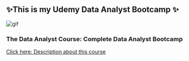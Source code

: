 ## ✨This is my Udemy Data Analyst Bootcamp ✨
![gif](https://64.media.tumblr.com/e1e1e446b5c5c332359bd1f5e53525a7/bd2096bfb4dbb8c5-57/s540x810/1b1c058ae9d7d54e303225e551e5dbcf6c18035b.gif)

### The Data Analyst Course: Complete Data Analyst Bootcamp

[Click here: Description about this course](https://www.udemy.com/course/the-data-analyst-course-complete-data-analyst-bootcamp/)